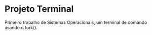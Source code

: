 # Projeto Terminal
Primeiro trabalho de Sistemas Operacionais, um terminal de comando usando o fork().
